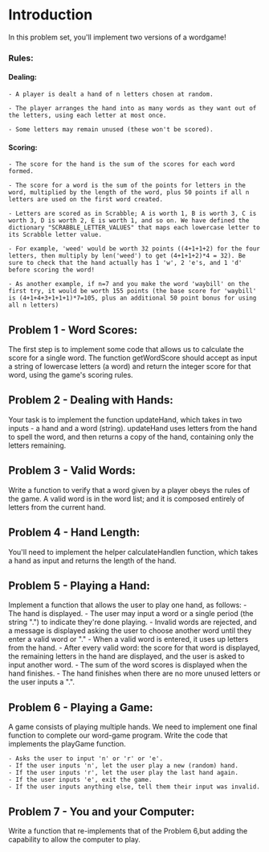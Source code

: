 # Introduction
In this problem set, you'll implement two versions of a wordgame!

### Rules:
#### Dealing:
	- A player is dealt a hand of n letters chosen at random.

	- The player arranges the hand into as many words as they want out of the letters, using each letter at most once.

	- Some letters may remain unused (these won't be scored).

#### Scoring:
	- The score for the hand is the sum of the scores for each word formed.

	- The score for a word is the sum of the points for letters in the word, multiplied by the length of the word, plus 50 points if all n letters are used on the first word created.

	- Letters are scored as in Scrabble; A is worth 1, B is worth 3, C is worth 3, D is worth 2, E is worth 1, and so on. We have defined the dictionary "SCRABBLE_LETTER_VALUES" that maps each lowercase letter to its Scrabble letter value.

	- For example, 'weed' would be worth 32 points ((4+1+1+2) for the four letters, then multiply by len('weed') to get (4+1+1+2)*4 = 32). Be sure to check that the hand actually has 1 'w', 2 'e's, and 1 'd' before scoring the word!

	- As another example, if n=7 and you make the word 'waybill' on the first try, it would be worth 155 points (the base score for 'waybill' is (4+1+4+3+1+1+1)*7=105, plus an additional 50 point bonus for using all n letters) 

## Problem 1 - Word Scores:
The first step is to implement some code that allows us to calculate the score for a single word. The function getWordScore should accept as input a string of lowercase letters (a word) and return the integer score for that word, using the game's scoring rules.

## Problem 2 - Dealing with Hands:
Your task is to implement the function updateHand, which takes in two inputs - a hand and a word (string). updateHand uses letters from the hand to spell the word, and then returns a copy of the hand, containing only the letters remaining.

## Problem 3 - Valid Words:
Write a function to verify that a word given by a player obeys the rules of the game. A valid word is in the word list; and it is composed entirely of letters from the current hand.

## Problem 4 - Hand Length:
You'll need to implement the helper calculateHandlen function, which takes a hand as input and returns the length of the hand.

## Problem 5 - Playing a Hand:
Implement a function that allows the user to play one hand, as follows:
	- The hand is displayed.
	- The user may input a word or a single period (the string ".") to indicate they're done playing.
	- Invalid words are rejected, and a message is displayed asking the user to choose another word until they enter a valid word or "."
	- When a valid word is entered, it uses up letters from the hand.
	- After every valid word: the score for that word is displayed, the remaining letters in the hand are displayed, and the user is asked to input another word.
	- The sum of the word scores is displayed when the hand finishes.
	- The hand finishes when there are no more unused letters or the user inputs a ".".

## Problem 6 - Playing a Game:
A game consists of playing multiple hands. We need to implement one final function to complete our word-game program. Write the code that implements the playGame function. 
	
	- Asks the user to input 'n' or 'r' or 'e'.
	- If the user inputs 'n', let the user play a new (random) hand.
	- If the user inputs 'r', let the user play the last hand again.
	- If the user inputs 'e', exit the game.
	- If the user inputs anything else, tell them their input was invalid.

## Problem 7 - You and your Computer:
Write a function that re-implements that of the Problem 6,but adding the capability to allow the computer to play.   
